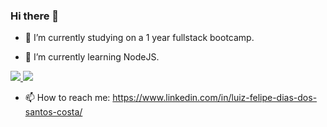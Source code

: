### Hi there 👋

- 🔭 I’m currently studying on a 1 year fullstack bootcamp.

- 🌱 I’m currently learning NodeJS.

<a href="https://github.com/lufelipe12/github-readme-stats">
  <img height:"200" src="https://github-readme-stats.vercel.app/api?username=lufelipe12&show_icons=true&count_private=true&theme=radical" />
</a>
<a href="https://github.com/lufelipe12/github-readme-stats">
  <img height:"200" src="https://github-readme-stats.vercel.app/api/top-langs/?username=lufelipe12&count_private=true&theme=radical&layout=compact" />
</a>

- 📫 How to reach me: https://www.linkedin.com/in/luiz-felipe-dias-dos-santos-costa/

